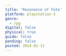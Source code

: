 ```yaml
---
title: 'Resonance of Fate'
platform: playstation-3
genre:
  - rpg
digital: false
physical: true
guide: false
pending: false
posted: 2014-02-11
---
```

